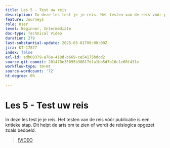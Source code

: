 ```yaml
---
title: Les 5 - Test uw reis
description: In deze les test je je reis. Het testen van de reis vóór publicatie is een kritieke stap. Dit helpt de arts om te zien of wordt de reislogica opgezet zoals bedoeld.
feature: Journeys
role: User
level: Beginner, Intermediate
doc-type: Technical Video
duration: 279
last-substantial-update: 2025-05-01T00:00:00Z
jira: KT-17877
index: false
exl-id: adb08379-a76a-418d-b669-ce54175bdcd2
source-git-commit: 201470e35095b38617d1a1bb5d7b16c1e60f431e
workflow-type: tm+mt
source-wordcount: '72'
ht-degree: 0%

---
```


# Les 5 - Test uw reis

In deze les test je je reis. Het testen van de reis vóór publicatie is een kritieke stap. Dit helpt de arts om te zien of wordt de reislogica opgezet zoals bedoeld.

>[!VIDEO](https://video.tv.adobe.com/v/3457930/?learn=on&enablevpops)
